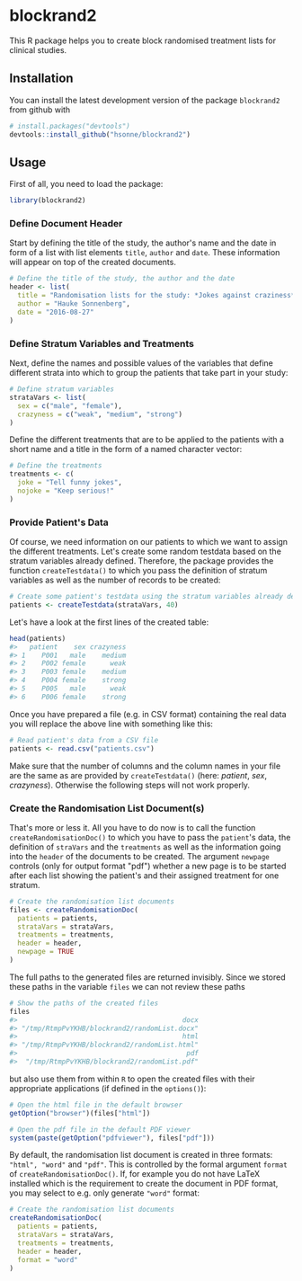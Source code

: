 
<!-- README.md is generated from README.Rmd. Please edit that file -->
blockrand2
==========

This R package helps you to create block randomised treatment lists for clinical studies.

Installation
------------

You can install the latest development version of the package `blockrand2` from github with

``` r
# install.packages("devtools")
devtools::install_github("hsonne/blockrand2")
```

Usage
-----

First of all, you need to load the package:

``` r
library(blockrand2)
```

### Define Document Header

Start by defining the title of the study, the author's name and the date in form of a list with list elements `title`, `author` and `date`. These information will appear on top of the created documents.

``` r
# Define the title of the study, the author and the date
header <- list(
  title = "Randomisation lists for the study: *Jokes against craziness*",
  author = "Hauke Sonnenberg",
  date = "2016-08-27"
)
```

### Define Stratum Variables and Treatments

Next, define the names and possible values of the variables that define different strata into which to group the patients that take part in your study:

``` r
# Define stratum variables
strataVars <- list(
  sex = c("male", "female"),
  crazyness = c("weak", "medium", "strong")
)
```

Define the different treatments that are to be applied to the patients with a short name and a title in the form of a named character vector:

``` r
# Define the treatments
treatments <- c(
  joke = "Tell funny jokes",
  nojoke = "Keep serious!"
)
```

### Provide Patient's Data

Of course, we need information on our patients to which we want to assign the different treatments. Let's create some random testdata based on the stratum variables already defined. Therefore, the package provides the function `createTestdata()` to which you pass the definition of stratum variables as well as the number of records to be created:

``` r
# Create some patient's testdata using the stratum variables already defined
patients <- createTestdata(strataVars, 40)
```

Let's have a look at the first lines of the created table:

``` r
head(patients)
#>   patient    sex crazyness
#> 1    P001   male    medium
#> 2    P002 female      weak
#> 3    P003 female    medium
#> 4    P004 female    strong
#> 5    P005   male      weak
#> 6    P006 female    strong
```

Once you have prepared a file (e.g. in CSV format) containing the real data you will replace the above line with something like this:

``` r
# Read patient's data from a CSV file
patients <- read.csv("patients.csv")
```

Make sure that the number of columns and the column names in your file are the same as are provided by `createTestdata()` (here: *patient*, *sex*, *crazyness*). Otherwise the following steps will not work properly.

### Create the Randomisation List Document(s)

That's more or less it. All you have to do now is to call the function `createRandomisationDoc()` to which you have to pass the `patient`'s data, the definition of `straVars` and the `treatments` as well as the information going into the `header` of the documents to be created. The argument `newpage` controls (only for output format "pdf") whether a new page is to be started after each list showing the patient's and their assigned treatment for one stratum.

``` r
# Create the randomisation list documents
files <- createRandomisationDoc(
  patients = patients,
  strataVars = strataVars,
  treatments = treatments,
  header = header,
  newpage = TRUE
)
```

The full paths to the generated files are returned invisibly. Since we stored these paths in the variable `files` we can not review these paths

``` r
# Show the paths of the created files
files
#>                                         docx 
#> "/tmp/RtmpPvYKHB/blockrand2/randomList.docx" 
#>                                         html 
#> "/tmp/RtmpPvYKHB/blockrand2/randomList.html" 
#>                                          pdf 
#>  "/tmp/RtmpPvYKHB/blockrand2/randomList.pdf"
```

but also use them from within `R` to open the created files with their appropriate applications (if defined in the `options()`):

``` r
# Open the html file in the default browser
getOption("browser")(files["html"])

# Open the pdf file in the default PDF viewer
system(paste(getOption("pdfviewer"), files["pdf"]))
```

By default, the randomisation list document is created in three formats: `"html", "word"` and `"pdf"`. This is controlled by the formal argument `format` of `createRandomisationDoc()`. If, for example you do not have LaTeX installed which is the requirement to create the document in PDF format, you may select to e.g. only generate `"word"` format:

``` r
# Create the randomisation list documents
createRandomisationDoc(
  patients = patients,
  strataVars = strataVars,
  treatments = treatments,
  header = header,
  format = "word"
)
```
